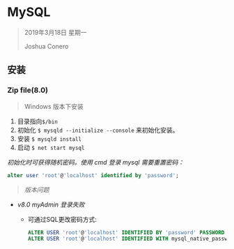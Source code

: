 

# MySQL

> 2019年3月18日 星期一
>
> Joshua Conero





## 安装

### Zip file(8.0)

> Windows 版本下安装

1. 目录指向`$/bin`
2. 初始化 `$ mysqld --initialize --console` 来初始化安装。
3. 安装 `$ mysqld install`
4. 启动 `$ net start mysql`

*初始化时可获得随机密码。使用 cmd 登录 mysql 需要重置密码：*

```sql
alter user 'root'@'localhost' identified by 'password';
```



> *版本问题*

- *v8.0 myAdmin 登录失败*

  - 可通过SQL更改密码方式:

    ```sql
    ALTER USER 'root'@'localhost' IDENTIFIED BY 'password' PASSWORD EXPIRE NEVER; 
    ALTER USER 'root'@'localhost' IDENTIFIED WITH mysql_native_password BY 'password';
    ```

    

